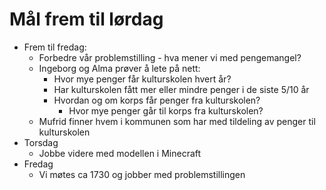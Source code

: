 # Mål frem til lørdag
- Frem til fredag: 
  - Forbedre vår problemstilling - hva mener vi med pengemangel?
  - Ingeborg og Alma prøver å lete på nett: 
     - Hvor mye penger får kulturskolen hvert år? 
     - Har kulturskolen fått mer eller mindre penger i de siste 5/10 år
     - Hvordan og om korps får penger fra kulturskolen?
        - Hvor mye penger går til korps fra kulturskolen?
  - Mufrid finner hvem i kommunen som har med tildeling av penger til kulturskolen
- Torsdag
   - Jobbe videre med modellen i Minecraft
- Fredag
   - Vi møtes ca 1730 og jobber med problemstillingen
